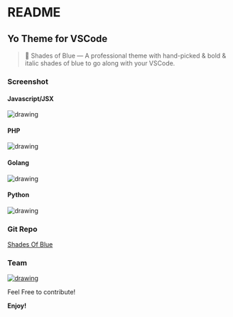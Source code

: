 # README

## Yo Theme for VSCode

> 🦄 Shades of Blue — A professional theme with hand-picked & bold & italic shades of blue to go along with your VSCode.

### Screenshot

#### Javascript/JSX

![drawing](https://raw.githubusercontent.com/varunalex/shades-of-blue-vscode/master/Capture1.PNG)

#### PHP

![drawing](https://raw.githubusercontent.com/varunalex/shades-of-blue-vscode/master/Capture2.PNG)

#### Golang

![drawing](https://raw.githubusercontent.com/varunalex/shades-of-blue-vscode/master/Capture3.PNG)

#### Python

![drawing](https://raw.githubusercontent.com/varunalex/shades-of-blue-vscode/master/Capture4.PNG)

### Git Repo

[Shades Of Blue](https://github.com/varunalex/shades-of-blue-vscode)

### Team

[![drawing](https://avatars1.githubusercontent.com/u/24926575?s=60&v=4)](https://github.com/varunalex/)

Feel Free to contribute!

**Enjoy!**
